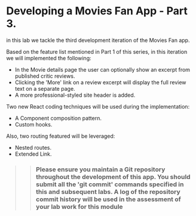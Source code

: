 # Developing a Movies Fan App - Part 3.

in this lab we tackle the third development iteration of the Movies Fan app. 

Based on the feature list mentioned in Part 1 of this series, in this iteration we will  implemented the following:

+ In the Movie details page the user can optionally show an excerpt from published critic reviews.
+ Clicking the 'More' link on a review excerpt will display the full review text on a separate page.
+ A more professional-styled site header is added.

Two new React coding techniques will be used during the implementation:

+ A Component composition pattern.
+ Custom hooks.

Also, two routing featured will be leveraged:

+ Nested routes.
+ Extended Link.

>>### Please ensure you maintain a Git repository throughout the development of this app. You should submit all the 'git commit' commands specified in this and subsequent labs. A log of the repository commit history will be used in the assessment of your lab work for this module

